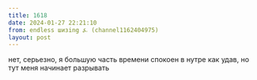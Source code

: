 ```yaml
---
title: 1618
date: 2024-01-27 22:21:10
from: endless шизing ⍼ (channel1162404975)
layout: post
---
```


нет, серьезно, я большую часть времени спокоен в нутре как удав, но тут меня начинает разрывать
